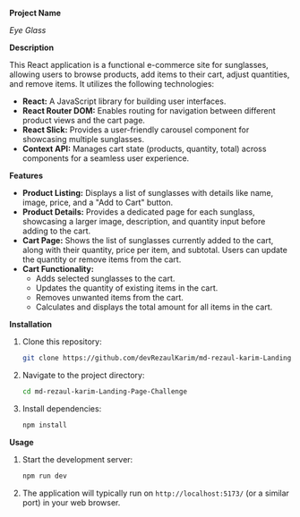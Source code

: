 **Project Name**

*Eye Glass*

**Description**

This React application is a functional e-commerce site for sunglasses, allowing users to browse products, add items to their cart, adjust quantities, and remove items. It utilizes the following technologies:

* **React:** A JavaScript library for building user interfaces.
* **React Router DOM:** Enables routing for navigation between different product views and the cart page.
* **React Slick:** Provides a user-friendly carousel component for showcasing multiple sunglasses.
* **Context API:** Manages cart state (products, quantity, total) across components for a seamless user experience.

**Features**

* **Product Listing:** Displays a list of sunglasses with details like name, image, price, and a "Add to Cart" button.
* **Product Details:** Provides a dedicated page for each sunglass, showcasing a larger image, description, and quantity input before adding to the cart.
* **Cart Page:** Shows the list of sunglasses currently added to the cart, along with their quantity, price per item, and subtotal. Users can update the quantity or remove items from the cart.
* **Cart Functionality:**
    * Adds selected sunglasses to the cart.
    * Updates the quantity of existing items in the cart.
    * Removes unwanted items from the cart.
    * Calculates and displays the total amount for all items in the cart.

**Installation**

1. Clone this repository:

   ```bash
   git clone https://github.com/devRezaulKarim/md-rezaul-karim-Landing-Page-Challenge.git
   ```

2. Navigate to the project directory:

   ```bash
   cd md-rezaul-karim-Landing-Page-Challenge
   ```

3. Install dependencies:

   ```bash
   npm install
   ```

**Usage**

1. Start the development server:

   ```bash
   npm run dev
   ```

2. The application will typically run on `http://localhost:5173/` (or a similar port) in your web browser.
